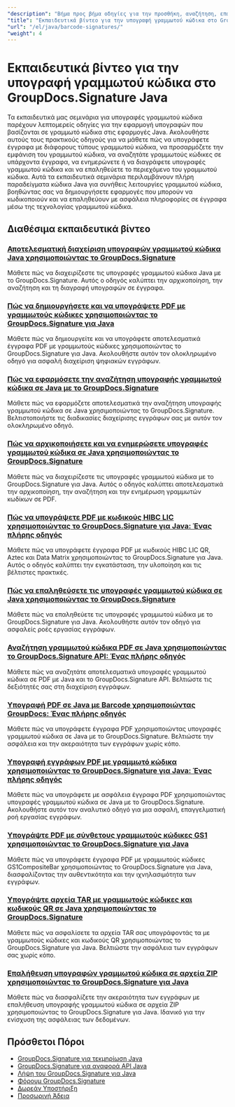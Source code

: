 ```yaml
---
"description": "Βήμα προς βήμα οδηγίες για την προσθήκη, αναζήτηση, επαλήθευση και διαχείριση υπογραφών γραμμωτού κώδικα σε έγγραφα χρησιμοποιώντας το GroupDocs.Signature για Java."
"title": "Εκπαιδευτικά βίντεο για την υπογραφή γραμμωτού κώδικα στο GroupDocs.Signature Java"
"url": "/el/java/barcode-signatures/"
"weight": 4
---
```


# Εκπαιδευτικά βίντεο για την υπογραφή γραμμωτού κώδικα στο GroupDocs.Signature Java

Τα εκπαιδευτικά μας σεμινάρια για υπογραφές γραμμωτού κώδικα παρέχουν λεπτομερείς οδηγίες για την εφαρμογή υπογραφών που βασίζονται σε γραμμωτό κώδικα στις εφαρμογές Java. Ακολουθήστε αυτούς τους πρακτικούς οδηγούς για να μάθετε πώς να υπογράφετε έγγραφα με διάφορους τύπους γραμμωτού κώδικα, να προσαρμόζετε την εμφάνιση του γραμμωτού κώδικα, να αναζητάτε γραμμωτούς κώδικες σε υπάρχοντα έγγραφα, να ενημερώνετε ή να διαγράφετε υπογραφές γραμμωτού κώδικα και να επαληθεύετε το περιεχόμενο του γραμμωτού κώδικα. Αυτά τα εκπαιδευτικά σεμινάρια περιλαμβάνουν πλήρη παραδείγματα κώδικα Java για συνήθεις λειτουργίες γραμμωτού κώδικα, βοηθώντας σας να δημιουργήσετε εφαρμογές που μπορούν να κωδικοποιούν και να επαληθεύουν με ασφάλεια πληροφορίες σε έγγραφα μέσω της τεχνολογίας γραμμωτού κώδικα.

## Διαθέσιμα εκπαιδευτικά βίντεο

### [Αποτελεσματική διαχείριση υπογραφών γραμμωτού κώδικα Java χρησιμοποιώντας το GroupDocs.Signature](./java-barcode-signature-management-groupdocs-signature/)
Μάθετε πώς να διαχειρίζεστε τις υπογραφές γραμμωτού κώδικα Java με το GroupDocs.Signature. Αυτός ο οδηγός καλύπτει την αρχικοποίηση, την αναζήτηση και τη διαγραφή υπογραφών σε έγγραφα.

### [Πώς να δημιουργήσετε και να υπογράψετε PDF με γραμμωτούς κώδικες χρησιμοποιώντας το GroupDocs.Signature για Java](./create-sign-pdfs-groupdocs-barcode-java/)
Μάθετε πώς να δημιουργείτε και να υπογράφετε αποτελεσματικά έγγραφα PDF με γραμμωτούς κώδικες χρησιμοποιώντας το GroupDocs.Signature για Java. Ακολουθήστε αυτόν τον ολοκληρωμένο οδηγό για ασφαλή διαχείριση ψηφιακών εγγράφων.

### [Πώς να εφαρμόσετε την αναζήτηση υπογραφής γραμμωτού κώδικα σε Java με το GroupDocs.Signature](./implement-barcode-signature-search-groupdocs-signature-java/)
Μάθετε πώς να εφαρμόζετε αποτελεσματικά την αναζήτηση υπογραφής γραμμωτού κώδικα σε Java χρησιμοποιώντας το GroupDocs.Signature. Βελτιστοποιήστε τις διαδικασίες διαχείρισης εγγράφων σας με αυτόν τον ολοκληρωμένο οδηγό.

### [Πώς να αρχικοποιήσετε και να ενημερώσετε υπογραφές γραμμωτού κώδικα σε Java χρησιμοποιώντας το GroupDocs.Signature](./java-groupdocs-signature-barcode-initialize-update/)
Μάθετε πώς να διαχειρίζεστε τις υπογραφές γραμμωτού κώδικα με το GroupDocs.Signature για Java. Αυτός ο οδηγός καλύπτει αποτελεσματικά την αρχικοποίηση, την αναζήτηση και την ενημέρωση γραμμωτών κωδίκων σε PDF.

### [Πώς να υπογράψετε PDF με κωδικούς HIBC LIC χρησιμοποιώντας το GroupDocs.Signature για Java: Ένας πλήρης οδηγός](./sign-pdfs-hibc-lic-codes-groupdocs-java/)
Μάθετε πώς να υπογράφετε έγγραφα PDF με κωδικούς HIBC LIC QR, Aztec και Data Matrix χρησιμοποιώντας το GroupDocs.Signature για Java. Αυτός ο οδηγός καλύπτει την εγκατάσταση, την υλοποίηση και τις βέλτιστες πρακτικές.

### [Πώς να επαληθεύσετε τις υπογραφές γραμμωτού κώδικα σε Java χρησιμοποιώντας το GroupDocs.Signature](./verify-barcode-signatures-groupdocs-signature-java/)
Μάθετε πώς να επαληθεύετε τις υπογραφές γραμμωτού κώδικα με το GroupDocs.Signature για Java. Ακολουθήστε αυτόν τον οδηγό για ασφαλείς ροές εργασίας εγγράφων.

### [Αναζήτηση γραμμωτού κώδικα PDF σε Java χρησιμοποιώντας το GroupDocs.Signature API: Ένας πλήρης οδηγός](./java-pdf-barcode-search-groupdocs-signature-api/)
Μάθετε πώς να αναζητάτε αποτελεσματικά υπογραφές γραμμωτού κώδικα σε PDF με Java και το GroupDocs.Signature API. Βελτιώστε τις δεξιότητές σας στη διαχείριση εγγράφων.

### [Υπογραφή PDF σε Java με Barcode χρησιμοποιώντας GroupDocs: Ένας πλήρης οδηγός](./java-pdf-signing-barcode-groupdocs/)
Μάθετε πώς να υπογράφετε έγγραφα PDF χρησιμοποιώντας υπογραφές γραμμωτού κώδικα σε Java με το GroupDocs.Signature. Βελτιώστε την ασφάλεια και την ακεραιότητα των εγγράφων χωρίς κόπο.

### [Υπογραφή εγγράφων PDF με γραμμωτό κώδικα χρησιμοποιώντας το GroupDocs.Signature για Java: Ένας πλήρης οδηγός](./sign-pdf-barcode-groupdocs-signature-java/)
Μάθετε πώς να υπογράφετε με ασφάλεια έγγραφα PDF χρησιμοποιώντας υπογραφές γραμμωτού κώδικα σε Java με το GroupDocs.Signature. Ακολουθήστε αυτόν τον αναλυτικό οδηγό για μια ασφαλή, επαγγελματική ροή εργασίας εγγράφων.

### [Υπογράψτε PDF με σύνθετους γραμμωτούς κώδικες GS1 χρησιμοποιώντας το GroupDocs.Signature για Java](./sign-pdf-gs1compositebar-barcode-groupdocs-signature-java/)
Μάθετε πώς να υπογράφετε έγγραφα PDF με γραμμωτούς κώδικες GS1CompositeBar χρησιμοποιώντας το GroupDocs.Signature για Java, διασφαλίζοντας την αυθεντικότητα και την ιχνηλασιμότητα των εγγράφων.

### [Υπογράψτε αρχεία TAR με γραμμωτούς κώδικες και κωδικούς QR σε Java χρησιμοποιώντας το GroupDocs.Signature](./sign-tar-archives-barcode-qr-code-java/)
Μάθετε πώς να ασφαλίσετε τα αρχεία TAR σας υπογράφοντάς τα με γραμμωτούς κώδικες και κωδικούς QR χρησιμοποιώντας το GroupDocs.Signature για Java. Βελτιώστε την ασφάλεια των εγγράφων σας χωρίς κόπο.

### [Επαλήθευση υπογραφών γραμμωτού κώδικα σε αρχεία ZIP χρησιμοποιώντας το GroupDocs.Signature για Java](./verify-barcode-signatures-zip-groupdocs-signature-java/)
Μάθετε πώς να διασφαλίζετε την ακεραιότητα των εγγράφων με επαλήθευση υπογραφής γραμμωτού κώδικα σε αρχεία ZIP χρησιμοποιώντας το GroupDocs.Signature για Java. Ιδανικό για την ενίσχυση της ασφάλειας των δεδομένων.

## Πρόσθετοι Πόροι

- [GroupDocs.Signature για τεκμηρίωση Java](https://docs.groupdocs.com/signature/java/)
- [GroupDocs.Signature για αναφορά API Java](https://reference.groupdocs.com/signature/java/)
- [Λήψη του GroupDocs.Signature για Java](https://releases.groupdocs.com/signature/java/)
- [Φόρουμ GroupDocs.Signature](https://forum.groupdocs.com/c/signature)
- [Δωρεάν Υποστήριξη](https://forum.groupdocs.com/)
- [Προσωρινή Άδεια](https://purchase.groupdocs.com/temporary-license/)